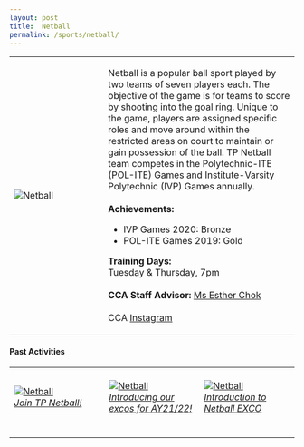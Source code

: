 ```yaml
---
layout: post
title:  Netball
permalink: /sports/netball/
---
```


<table>
    <tr>
        <td style="width:33%"><image src="/images/CCA_netball.jpg" style="display:block;margin-left:auto;margin-right:auto;" alt="Netball"></image></td>
        <td>
            <p>
                Netball is a popular ball sport played by two teams of seven players each. The objective of the game is for teams to score by shooting into the goal ring. Unique to the game, players are assigned specific roles and move around within the restricted areas on court to maintain or gain possession of the ball. TP Netball team competes in the Polytechnic-ITE (POL-ITE) Games and Institute-Varsity Polytechnic (IVP) Games annually.<br>
                <br>
                <b>Achievements:</b><br>
                <ul>
                    <li>IVP Games 2020: Bronze</li>
                    <li>POL-ITE Games 2019: Gold</li>
                </ul>
            </p>
            <p>
                <b>Training Days:</b><br>
                Tuesday & Thursday, 7pm<br>
                <br>
                <b>CCA Staff Advisor:</b> <a href="mailto:echok@tp.edu.sg">Ms Esther Chok</a><br>
                <br>
                CCA <a href="https://www.instagram.com/tpnetball_">Instagram</a>
            </p>
        </td>
    </tr>
</table>


#### Past Activities

<table>
    <tr>
        <td style="width:33%"><br>
            <a href="https://www.instagram.com/p/COCa3YqnSws">
                <image src="/images/CCA-netball-ig5.png" style="display:block;margin-left:auto;margin-right:auto;" alt="Netball">
                <h6 style="margin-top:0%">Join TP Netball!</h6>
                </image>
            </a>
        </td>
        <td style="width:33%"><br>
            <a href="https://www.instagram.com/p/COALdolHLtR">
                <image src="/images/CCA-netball-ig4.png" style="display:block;margin-left:auto;margin-right:auto;" alt="Netball">
                <h6 style="margin-top:0%">Introducing our excos for AY21/22!</h6>
                </image>
            </a>
        </td>
        <td style="width:33%"><br>
            <a href="https://www.instagram.com/p/CAhcah_nk1I/">
                <image src="/images/CCA-Netball_IG1.png" style="display:block;margin-left:auto;margin-right:auto;" alt="Netball">
                <h6 style="margin-top:0%">Introduction to Netball EXCO</h6>
                </image>
            </a>
        </td>
    </tr>
</table>
